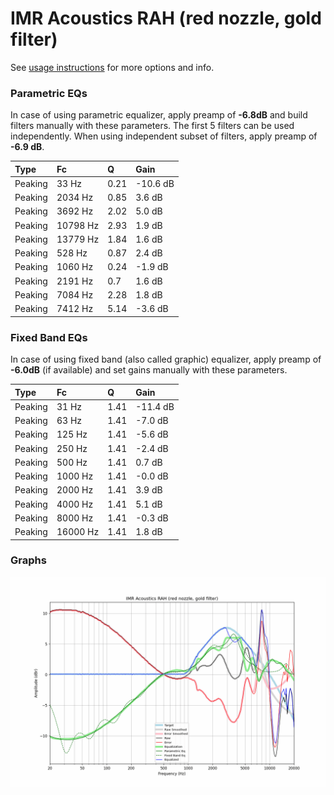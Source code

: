 # IMR Acoustics RAH (red nozzle, gold filter)
See [usage instructions](https://github.com/jaakkopasanen/AutoEq#usage) for more options and info.

### Parametric EQs
In case of using parametric equalizer, apply preamp of **-6.8dB** and build filters manually
with these parameters. The first 5 filters can be used independently.
When using independent subset of filters, apply preamp of **-6.9 dB**.

| Type    | Fc       |    Q | Gain     |
|:--------|:---------|:-----|:---------|
| Peaking | 33 Hz    | 0.21 | -10.6 dB |
| Peaking | 2034 Hz  | 0.85 | 3.6 dB   |
| Peaking | 3692 Hz  | 2.02 | 5.0 dB   |
| Peaking | 10798 Hz | 2.93 | 1.9 dB   |
| Peaking | 13779 Hz | 1.84 | 1.6 dB   |
| Peaking | 528 Hz   | 0.87 | 2.4 dB   |
| Peaking | 1060 Hz  | 0.24 | -1.9 dB  |
| Peaking | 2191 Hz  | 0.7  | 1.6 dB   |
| Peaking | 7084 Hz  | 2.28 | 1.8 dB   |
| Peaking | 7412 Hz  | 5.14 | -3.6 dB  |

### Fixed Band EQs
In case of using fixed band (also called graphic) equalizer, apply preamp of **-6.0dB**
(if available) and set gains manually with these parameters.

| Type    | Fc       |    Q | Gain     |
|:--------|:---------|:-----|:---------|
| Peaking | 31 Hz    | 1.41 | -11.4 dB |
| Peaking | 63 Hz    | 1.41 | -7.0 dB  |
| Peaking | 125 Hz   | 1.41 | -5.6 dB  |
| Peaking | 250 Hz   | 1.41 | -2.4 dB  |
| Peaking | 500 Hz   | 1.41 | 0.7 dB   |
| Peaking | 1000 Hz  | 1.41 | -0.0 dB  |
| Peaking | 2000 Hz  | 1.41 | 3.9 dB   |
| Peaking | 4000 Hz  | 1.41 | 5.1 dB   |
| Peaking | 8000 Hz  | 1.41 | -0.3 dB  |
| Peaking | 16000 Hz | 1.41 | 1.8 dB   |

### Graphs
![](./IMR%20Acoustics%20RAH%20(red%20nozzle,%20gold%20filter).png)